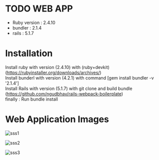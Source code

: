 # TODO WEB APP

* Ruby version : 2.4.10
* bundler : 2.1.4
* rails : 5.1.7

# Installation

Install ruby with version (2.4.10) with (ruby+devkit) (https://rubyinstaller.org/downloads/archives/)<br>
Install bunderl with version (4.2.1) with command [gem install bundler -v '2.1.4'] <br>
Install Rails with version (5.1.7) with git clone and build bundle (https://github.com/ngudbhav/rails-webpack-boilerplate)<br>
finally : Run bundle install<br>

# Web Application Images

![sss1](https://user-images.githubusercontent.com/132271396/235589194-107dd482-a31b-4b20-9b3e-9f85452385c9.png)

![sss2](https://user-images.githubusercontent.com/132271396/235589219-2859072e-c82b-4052-8791-8b012b1bbe8b.png)

![sss3](https://user-images.githubusercontent.com/132271396/235589229-39d3cb8c-9ec1-494e-8f08-70015ca1c7a4.png)



